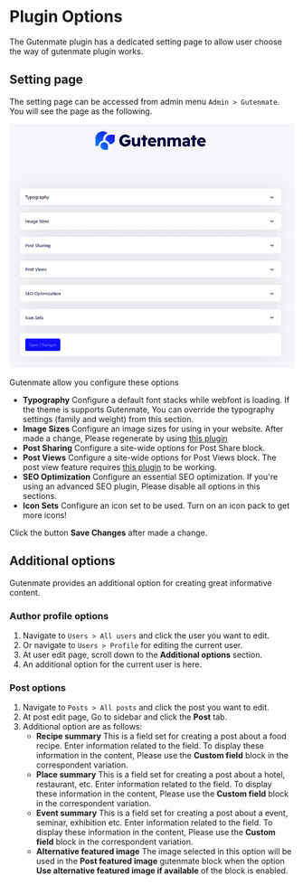 # Plugin Options

The Gutenmate plugin has a dedicated setting page to allow user choose the way of gutenmate plugin works.

## Setting page
The setting page can be accessed from admin menu `Admin > Gutenmate`. You will see the page as the following.

![](setting-page.png)

Gutenmate allow you configure these options

* **Typography** Configure a default font stacks while webfont is loading. If the theme is supports Gutenmate, You can override the typography settings (family and weight) from this section.
* **Image Sizes** Configure an image sizes for using in your website. After made a change, Please regenerate by using [this plugin](https://wordpress.org/plugins/regenerate-thumbnails/)
* **Post Sharing** Configure a site-wide options for Post Share block.
* **Post Views** Configure a site-wide options for Post Views block. The post view feature requires [this plugin](https://wordpress.org/plugins/wordpress-popular-posts/) to be working.
* **SEO Optimization** Configure an essential SEO optimization. If you're using an advanced SEO plugin, Please disable all options in this sections.
* **Icon Sets** Configure an icon set to be used. Turn on an icon pack to get more icons!

Click the button **Save Changes** after made a change.

## Additional options

Gutenmate provides an additional option for creating great informative content.

### Author profile options

1. Navigate to `Users > All users` and click the user you want to edit.
2. Or navigate to `Users > Profile` for editing the current user.
3. At user edit page, scroll down to the **Additional options** section.
4. An additional option for the current user is here.

### Post options

1. Navigate to `Posts > All posts` and click the post you want to edit.
2. At post edit page, Go to sidebar and click the **Post** tab.
3. Additional option are as follows:
	- **Recipe summary** This is a field set for creating a post about a food recipe. Enter information related to the field. To display these information in the content, Please use the **Custom field** block in the correspondent variation.
	- **Place summary** This is a field set for creating a post about a hotel, restaurant, etc. Enter information related to the field. To display these information in the content, Please use the **Custom field** block in the correspondent variation.
	- **Event summary** This is a field set for creating a post about a event, seminar, exhibition etc. Enter information related to the field. To display these information in the content, Please use the **Custom field** block in the correspondent variation.
	- **Alternative featured image** The image selected in this option will be used in the **Post featured image** gutenmate block when the option **Use alternative featured image if available** of the block is enabled.